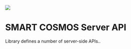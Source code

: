<img src="http://smartractechnology.github.io/smartcosmos-client-java/images/smartcosmos.png"/>

# SMART COSMOS Server API
Library defines a number of server-side APIs..
